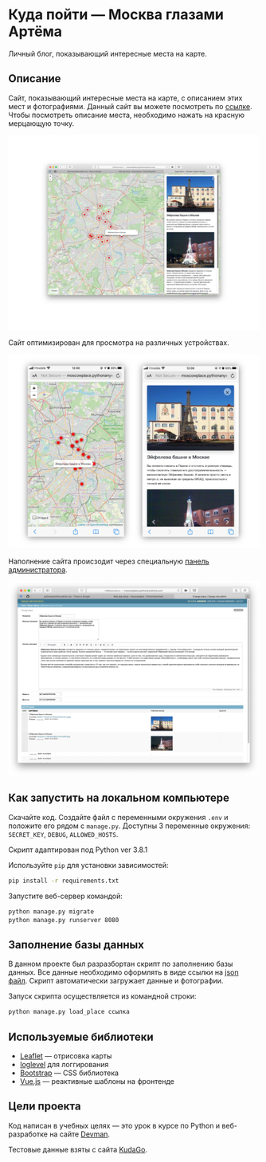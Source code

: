 # Куда пойти — Москва глазами Артёма

Личный блог, показывающий интересные места на карте. 

## Описание

Сайт, показывающий интересные места на карте, с описанием этих мест и фотографиями. Данный сайт вы можете посмотреть по [ссылке](http://moscowplace.pythonanywhere.com). Чтобы посмотреть описание места, необходимо нажать на красную мерцающую точку.

![screenshot](screenshots/screenshot.jpg)

Сайт оптимизирован для просмотра на различных устройствах.

![mobile](screenshots/mob_screenshot.jpg)

Наполнение сайта происзодит через специальную [панель администратора](http://moscowplace.pythonanywhere.com/admin/).

![admin](screenshots/admin_screenshot.jpg)

## Как запустить на локальном компьютере

Скачайте код. Создайте файл с переменными окружения `.env` и положите его рядом с `manage.py`. Доступны 3 переменные окружения: `SECRET_KEY`, `DEBUG`, `ALLOWED_HOSTS`.

Скрипт адаптирован под Python ver 3.8.1

Используйте `pip` для установки зависимостей:

```bash
pip install -r requirements.txt
```

Запустите веб-сервер командой:

```bash
python manage.py migrate
python manage.py runserver 8080
```

## Заполнение базы данных

В данном проекте был разразбортан скрипт по заполнению базы данных. Все данные необходимо оформлять в виде ссылки на [json файл](https://raw.githubusercontent.com/devmanorg/where-to-go-places/master/places/Антикафе%20Bizone.json). Скрипт автоматически загружает данные и фотографии.

Запуск скрипта осуществляется из командной строки:

```bash
python manage.py load_place ссылка
```

## Используемые библиотеки

* [Leaflet](https://leafletjs.com/) — отрисовка карты
* [loglevel](https://www.npmjs.com/package/loglevel) для логгирования
* [Bootstrap](https://getbootstrap.com/) — CSS библиотека
* [Vue.js](https://ru.vuejs.org/) — реактивные шаблоны на фронтенде

## Цели проекта

Код написан в учебных целях — это урок в курсе по Python и веб-разработке на сайте [Devman](https://dvmn.org).

Тестовые данные взяты с сайта [KudaGo](https://kudago.com).